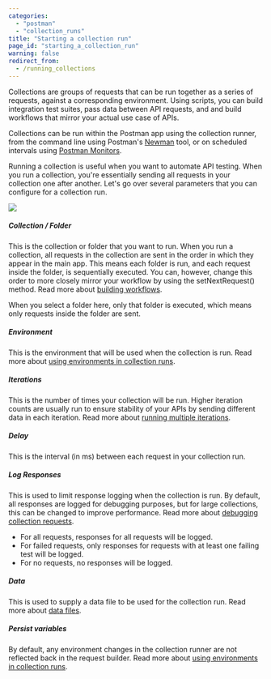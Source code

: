 ```yaml
---
categories:
  - "postman"
  - "collection_runs"
title: "Starting a collection run"
page_id: "starting_a_collection_run"
warning: false
redirect_from:
  - /running_collections
---
```


Collections are groups of requests that can be run together as a series of requests, against a corresponding environment. Using scripts, you can build integration test suites, pass data between API requests, and and build workflows that mirror your actual use case of APIs.

Collections can be run within the Postman app using the collection runner, from the command line using Postman's [Newman](/docs/postman/collection_runs/command_line_integration_with_newman) tool, or on scheduled intervals using [Postman Monitors](/docs/postman/monitors/intro_monitors).

Running a collection is useful when you want to automate API testing. When you run a collection, you're essentially sending all requests in your collection one after another. Let's go over several parameters that you can configure for a collection run.

![](https://s3.amazonaws.com/postman-static-getpostman-com/postman-docs/58530192.png)

##### **Collection / Folder**

This is the collection or folder that you want to run. When you run a collection, all requests in the collection are sent in the order in which they appear in the main app. This means each folder is run, and each request inside the folder, is sequentially executed. You can, however, change this order to more closely mirror your workflow by using the setNextRequest() method. Read more about [building workflows](/docs/postman/collection_runs/building_workflows).

When you select a folder here, only that folder is executed, which means only requests inside the folder are sent.

##### **Environment**

This is the environment that will be used when the collection is run. Read more about [using environments in collection runs](/docs/postman/collection_runs/using_environments_in_collection_runs).

##### **Iterations**

This is the number of times your collection will be run. Higher iteration counts are usually run to ensure stability of your APIs by sending different data in each iteration. Read more about [running multiple iterations](/docs/postman/collection_runs/running_multiple_iterations).

##### **Delay**

This is the interval (in ms) between each request in your collection run.

##### **Log Responses**

This is used to limit response logging when the collection is run. By default, all responses are logged for debugging purposes, but for large collections, this can be changed to improve performance. Read more about [debugging collection requests](/docs/postman/collection_runs/debugging_a_collection_run).

   *   For all requests, responses for all requests will be logged.
   *   For failed requests, only responses for requests with at least one failing test will be logged.
   *   For no requests, no responses will be logged.

##### **Data**

This is used to supply a data file to be used for the collection run. Read more about [data files](/docs/postman/collection_runs/working_with_data_files).

##### **Persist variables**

By default, any environment changes in the collection runner are not reflected back in the request builder. Read more about [using environments in collection runs](/docs/postman/collection_runs/using_environments_in_collection_runs).
